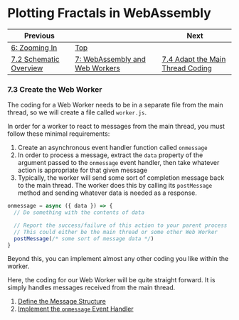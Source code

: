 # Plotting Fractals in WebAssembly

| Previous | | Next
|---|---|---
| [6: Zooming In](../../06%20Zoom%20Image/) | [Top](/chriswhealy/plotting-fractals-in-webassembly) |
| [7.2 Schematic Overview](../02/) | [7: WebAssembly and Web Workers](../) | [7.4 Adapt the Main Thread Coding](../04/)

### 7.3 Create the Web Worker

The coding for a Web Worker needs to be in a separate file from the main thread, so we will create a file called `worker.js`.

In order for a worker to react to messages from the main thread, you must follow these minimal requirements:

1. Create an asynchronous event handler function called `onmessage`
1. In order to process a message, extract the `data` property of the argument passed to the `onmessage` event handler, then take whatever action is appropriate for that given message
1. Typically, the worker will send some sort of completion message back to the main thread.  The worker does this by calling its `postMessage` method and sending whatever data is needed as a response.

```javascript
onmessage = async ({ data }) => {
  // Do something with the contents of data

  // Report the success/failure of this action to your parent process
  // This could either be the main thread or some other Web Worker
  postMessage(/* some sort of message data */)
}
```

Beyond this, you can implement almost any other coding you like within the worker.

Here, the coding for our Web Worker will be quite straight forward.  It is simply handles messages received from the main thread.

1. [Define the Message Structure](./01/)
1. [Implement the `onmessage` Event Handler](./02/)
